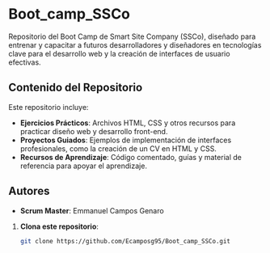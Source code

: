 # Boot_camp_SSCo

Repositorio del Boot Camp de Smart Site Company (SSCo), diseñado para entrenar y capacitar a futuros desarrolladores y diseñadores en tecnologías clave para el desarrollo web y la creación de interfaces de usuario efectivas.

## Contenido del Repositorio

Este repositorio incluye:

- **Ejercicios Prácticos**: Archivos HTML, CSS y otros recursos para practicar diseño web y desarrollo front-end.
- **Proyectos Guiados**: Ejemplos de implementación de interfaces profesionales, como la creación de un CV en HTML y CSS.
- **Recursos de Aprendizaje**: Código comentado, guías y material de referencia para apoyar el aprendizaje.

## Autores

- **Scrum Master**: Emmanuel Campos Genaro


1. **Clona este repositorio**:
   ```bash
   git clone https://github.com/Ecamposg95/Boot_camp_SSCo.git
